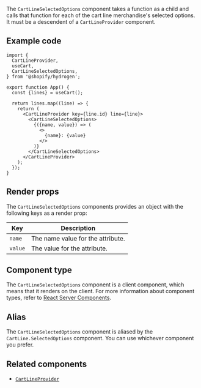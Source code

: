 <!-- This file is generated from source code in the Shopify/hydrogen repo. Edit the files in /packages/hydrogen/src/components/CartLineSelectedOptions and run 'yarn generate-docs' at the root of this repo. For more information, refer to https://github.com/Shopify/shopify-dev/blob/master/content/internal/operations/hydrogen-reference-docs.md. -->

The `CartLineSelectedOptions` component takes a function as a child and calls that function
for each of the cart line merchandise's selected options. It must be a descendent of a `CartLineProvider` component.

## Example code

```tsx
import {
  CartLineProvider,
  useCart,
  CartLineSelectedOptions,
} from '@shopify/hydrogen';

export function App() {
  const {lines} = useCart();

  return lines.map((line) => {
    return (
      <CartLineProvider key={line.id} line={line}>
        <CartLineSelectedOptions>
          {({name, value}) => (
            <>
              {name}: {value}
            </>
          )}
        </CartLineSelectedOptions>
      </CartLineProvider>
    );
  });
}
```

## Render props

The `CartLineSelectedOptions` components provides an object with the following keys as a render prop:

| Key     | Description                       |
| ------- | --------------------------------- |
| `name`  | The name value for the attribute. |
| `value` | The value for the attribute.      |

## Component type

The `CartLineSelectedOptions` component is a client component, which means that it renders on the client. For more information about component types, refer to [React Server Components](/custom-storefronts/hydrogen/framework/react-server-components).

## Alias

The `CartLineSelectedOptions` component is aliased by the `CartLine.SelectedOptions` component. You can use whichever component you prefer.

## Related components

- [`CartLineProvider`](/api/hydrogen/components/cart/cartlineprovider)
